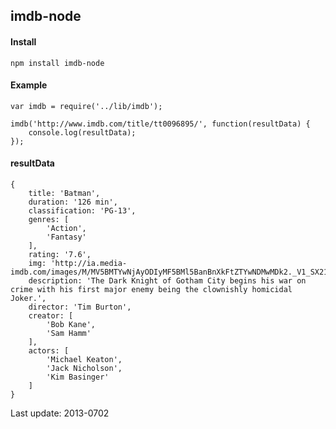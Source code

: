 ## imdb-node ##

#### Install
    npm install imdb-node

#### Example

    var imdb = require('../lib/imdb');

    imdb('http://www.imdb.com/title/tt0096895/', function(resultData) {
        console.log(resultData);
    });

#### resultData
    {
        title: 'Batman',
        duration: '126 min',
        classification: 'PG-13',
        genres: [ 
            'Action',
            'Fantasy'
        ],
        rating: '7.6',
        img: 'http://ia.media-imdb.com/images/M/MV5BMTYwNjAyODIyMF5BMl5BanBnXkFtZTYwNDMwMDk2._V1_SX214_.jpg',
        description: 'The Dark Knight of Gotham City begins his war on crime with his first major enemy being the clownishly homicidal Joker.',
        director: 'Tim Burton',
        creator: [ 
            'Bob Kane',
            'Sam Hamm'
        ],
        actors: [
            'Michael Keaton',
            'Jack Nicholson',
            'Kim Basinger'
        ]
    }

Last update: 2013-0702
